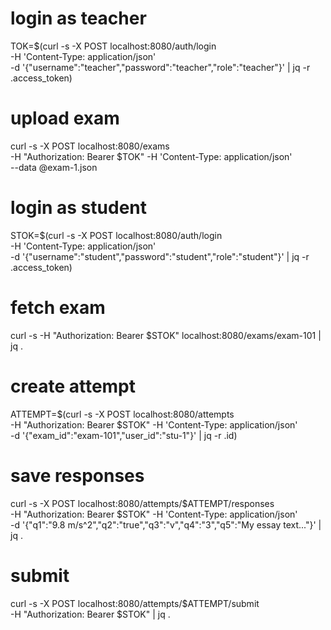 # login as teacher
TOK=$(curl -s -X POST localhost:8080/auth/login \
  -H 'Content-Type: application/json' \
  -d '{"username":"teacher","password":"teacher","role":"teacher"}' | jq -r .access_token)

# upload exam
curl -s -X POST localhost:8080/exams \
  -H "Authorization: Bearer $TOK" -H 'Content-Type: application/json' \
  --data @exam-1.json

# login as student
STOK=$(curl -s -X POST localhost:8080/auth/login \
  -H 'Content-Type: application/json' \
  -d '{"username":"student","password":"student","role":"student"}' | jq -r .access_token)

# fetch exam
curl -s -H "Authorization: Bearer $STOK" localhost:8080/exams/exam-101 | jq .

# create attempt
ATTEMPT=$(curl -s -X POST localhost:8080/attempts \
  -H "Authorization: Bearer $STOK" -H 'Content-Type: application/json' \
  -d '{"exam_id":"exam-101","user_id":"stu-1"}' | jq -r .id)

# save responses
curl -s -X POST localhost:8080/attempts/$ATTEMPT/responses \
  -H "Authorization: Bearer $STOK" -H 'Content-Type: application/json' \
  -d '{"q1":"9.8 m/s^2","q2":"true","q3":"v","q4":"3","q5":"My essay text..."}' | jq .

# submit
curl -s -X POST localhost:8080/attempts/$ATTEMPT/submit \
  -H "Authorization: Bearer $STOK" | jq .
